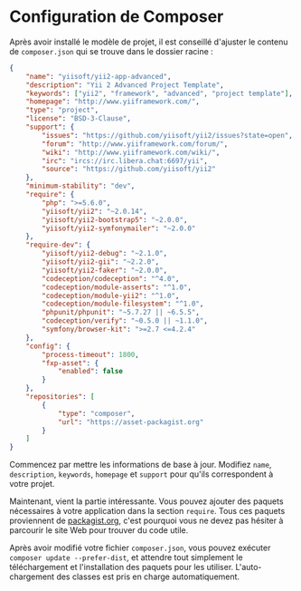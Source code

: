 Configuration de Composer
========================

Après avoir installé le modèle de projet, il est conseillé d'ajuster le contenu de `composer.json` qui se trouve dans le dossier racine :

```json
{
    "name": "yiisoft/yii2-app-advanced",
    "description": "Yii 2 Advanced Project Template",
    "keywords": ["yii2", "framework", "advanced", "project template"],
    "homepage": "http://www.yiiframework.com/",
    "type": "project",
    "license": "BSD-3-Clause",
    "support": {
        "issues": "https://github.com/yiisoft/yii2/issues?state=open",
        "forum": "http://www.yiiframework.com/forum/",
        "wiki": "http://www.yiiframework.com/wiki/",
        "irc": "ircs://irc.libera.chat:6697/yii",
        "source": "https://github.com/yiisoft/yii2"
    },
    "minimum-stability": "dev",
    "require": {
        "php": ">=5.6.0",
        "yiisoft/yii2": "~2.0.14",
        "yiisoft/yii2-bootstrap5": "~2.0.0",
        "yiisoft/yii2-symfonymailer": "~2.0.0"
    },
    "require-dev": {
        "yiisoft/yii2-debug": "~2.1.0",
        "yiisoft/yii2-gii": "~2.2.0",
        "yiisoft/yii2-faker": "~2.0.0",
        "codeception/codeception": "^4.0",
        "codeception/module-asserts": "^1.0",
        "codeception/module-yii2": "^1.0",
        "codeception/module-filesystem": "^1.0",
        "phpunit/phpunit": "~5.7.27 || ~6.5.5",
        "codeception/verify": "~0.5.0 || ~1.1.0",
        "symfony/browser-kit": ">=2.7 <=4.2.4"
    },
    "config": {
        "process-timeout": 1800,
        "fxp-asset": {
            "enabled": false
        }
    },
    "repositories": [
        {
            "type": "composer",
            "url": "https://asset-packagist.org"
        }
    ]
}
```

Commencez par mettre les informations de base à jour. Modifiez `name`, `description`, `keywords`, `homepage` et `support` pour qu'ils correspondent à votre projet.

Maintenant, vient la partie intéressante. Vous pouvez ajouter des paquets nécessaires à votre application dans la section `require`. 
Tous ces paquets proviennent de [packagist.org](https://packagist.org/), c'est pourquoi vous ne devez pas hésiter à parcourir le site Web pour trouver du code utile. 

Après avoir modifié votre fichier `composer.json`, vous pouvez exécuter  `composer update --prefer-dist`, et attendre tout simplement le téléchargement et l'installation des paquets pour les utiliser. L'auto-chargement des classes est pris en charge automatiquement. 
